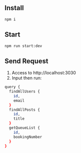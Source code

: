 ## Install

```bash
npm i
```

## Start

```bash
npm run start:dev
```

## Send Request

1. Access to http://localhost:3030
2. Input then run:

```bash
query {
  findAllUsers {
    id,
    email
  }
  findAllPosts {
    id,
    title
  }
  getQueueList {
    id,
    bookingNumber
  }
}
```
